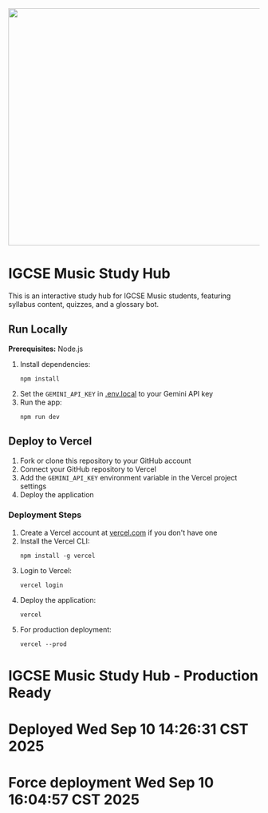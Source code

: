 <div align="center">
<img width="1200" height="475" alt="GHBanner" src="https://github.com/user-attachments/assets/0aa67016-6eaf-458a-adb2-6e31a0763ed6" />
</div>

# IGCSE Music Study Hub

This is an interactive study hub for IGCSE Music students, featuring syllabus content, quizzes, and a glossary bot.

## Run Locally

**Prerequisites:** Node.js

1. Install dependencies:
   ```
   npm install
   ```
2. Set the `GEMINI_API_KEY` in [.env.local](.env.local) to your Gemini API key
3. Run the app:
   ```
   npm run dev
   ```

## Deploy to Vercel

1. Fork or clone this repository to your GitHub account
2. Connect your GitHub repository to Vercel
3. Add the `GEMINI_API_KEY` environment variable in the Vercel project settings
4. Deploy the application

### Deployment Steps

1. Create a Vercel account at [vercel.com](https://vercel.com) if you don't have one
2. Install the Vercel CLI:
   ```
   npm install -g vercel
   ```
3. Login to Vercel:
   ```
   vercel login
   ```
4. Deploy the application:
   ```
   vercel
   ```
5. For production deployment:
   ```
   vercel --prod
   ```
# IGCSE Music Study Hub - Production Ready
# Deployed Wed Sep 10 14:26:31 CST 2025
# Force deployment Wed Sep 10 16:04:57 CST 2025
